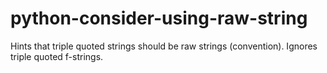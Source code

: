 # python-consider-using-raw-string

Hints that triple quoted strings should be raw strings (convention).
Ignores triple quoted f-strings.
